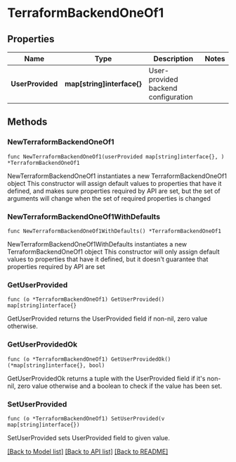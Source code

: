 # TerraformBackendOneOf1

## Properties

Name | Type | Description | Notes
------------ | ------------- | ------------- | -------------
**UserProvided** | **map[string]interface{}** | User-provided backend configuration | 

## Methods

### NewTerraformBackendOneOf1

`func NewTerraformBackendOneOf1(userProvided map[string]interface{}, ) *TerraformBackendOneOf1`

NewTerraformBackendOneOf1 instantiates a new TerraformBackendOneOf1 object
This constructor will assign default values to properties that have it defined,
and makes sure properties required by API are set, but the set of arguments
will change when the set of required properties is changed

### NewTerraformBackendOneOf1WithDefaults

`func NewTerraformBackendOneOf1WithDefaults() *TerraformBackendOneOf1`

NewTerraformBackendOneOf1WithDefaults instantiates a new TerraformBackendOneOf1 object
This constructor will only assign default values to properties that have it defined,
but it doesn't guarantee that properties required by API are set

### GetUserProvided

`func (o *TerraformBackendOneOf1) GetUserProvided() map[string]interface{}`

GetUserProvided returns the UserProvided field if non-nil, zero value otherwise.

### GetUserProvidedOk

`func (o *TerraformBackendOneOf1) GetUserProvidedOk() (*map[string]interface{}, bool)`

GetUserProvidedOk returns a tuple with the UserProvided field if it's non-nil, zero value otherwise
and a boolean to check if the value has been set.

### SetUserProvided

`func (o *TerraformBackendOneOf1) SetUserProvided(v map[string]interface{})`

SetUserProvided sets UserProvided field to given value.



[[Back to Model list]](../README.md#documentation-for-models) [[Back to API list]](../README.md#documentation-for-api-endpoints) [[Back to README]](../README.md)



